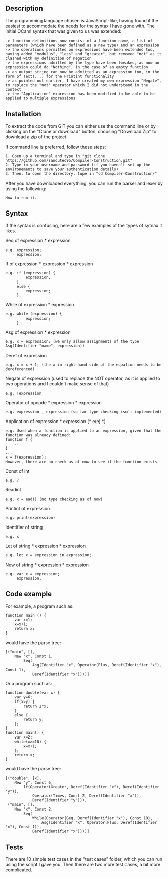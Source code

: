## Description
The programming language chosen is JavaScript-like, having found it the easiest to accommodate the needs for the syntax I have gone with. The initial OCaml syntax that was given to us was extended:
	
	-> function definitions now consist of a function name, a list of parameters (which have been defined as a new type) and an expression
	-> the operations permitted on expressions have been extended too, having added "modulus", "less" and "greater", but removed "not" as it clashed with my definition of negation
	-> the expressions admitted by the type have been tweaked, as now an expression could do "Nothing", in the case of an empty function 
	-> an output string can now be admitted as an expression too, in the form of Text(...) for the Printint functionality
	-> as pointed out earlier, I have created my own expression "Negate", to replace the "not" operator which I did not understand in the context
	-> the "Application" expression has been modified to be able to be applied to multiple expressions 

## Installation
To extract the code from GIT you can either use the command line or by clicking on the "Clone or download" button, choosing "Download Zip" to download a zip of the project. 

If command line is preferred, follow these steps:

	1. Open up a terminal and type in "git clone https://github.com/sanduteo95/Compiler-Construction.git"
	2. Type in your username and password (if you haven't set up the environements to save your authentication details)
	3. Then, to open the directory, tupe in "cd Compiler-Construction/"

After you have downloaded everything, you can run the parser and lexer by using the following:
	
	How to run it.


## Syntax
If the syntax is confusing, here are a few examples of the types of sytnax it likes.

Seq of expression * expression
	
	e.g. expression;
		 expression;

If of expression * expression * expression 
	
	e.g. if (expression) {
			 expression;
		 }
		 else {
			 expression;
		 };

While of expression * expression 
	
	e.g. while (expression) {
			 expression;
		 };

Asg of expression * expression
	
	e.g. x = expression; (we only allow assignments of the type Asg(Identifier "name", expression))

Deref of expression
	
	e.g. x = x + 1; (the x in right-hand side of the equation needs to be dereferenced)

Negate of expression (used to replace the NOT operator, as it is applied to two operations and I couldn't make sense of that)

	e.g. !expression

Operator of opcode * expression * expression 
	
	e.g. expression _ expression (so far type checking isn't implemented)

Application of expression * expression (* e(e) *)
	
	e.g. Used when a function is applied to an expression, given that the function was already defined:
	function f {
		...
	}
	...
	x = f(expression);
	However, there are no check as of now to see if the function exists.

Const of int 

	e.g. 7

Readint
	
	e.g. x = ead() (no type checking as of now)

Printint of expression

	e.g. print(expression)

Identifier of string 
	
	e.g. x

Let of string * expression * expression
	
	e.g. let x = expression in expression;

New of string * expression * expression

	e.g. var x = expression;
		 expression;

## Code example
For example, a program such as: 
	
	function main () {
		var x=1; 
		x=x+1; 
		return x;
	}

would have the parse tree:

	[("main", [], 
		New "x", Const 1,
			Seq(
				Asg(Identifier "x", Operator(Plus, Deref(Identifier "x"), Const 1),
	 			Deref(Identifier "x"))))]

Or a program such as:

	function double(var x) {
		var y=6;
		if(x>y) {
			return 2*x;
		}
		else {
			return y;
		};
	}
	function main() {
		var x=2;
		while(x>=10) {
			x=x+1;
		};
		return x;
	}

would have the parse tree:

	[("double", [x], 
		New "y", Const 6,
			If(Operator(Greater, Deref(Identifier "x"), Deref(Identifier "y")),
				Operator(Times, Const 2, Deref(Identifier "x")),
	 			Deref(Identifier "y"))),
	 ("main", [], 
		New "x", Const 2,
			Seq(
				While(Operator(Geq, Deref(Identifier "x"), Const 10),
	 				Asg(Identifier "x", Operator(Plus, Deref(Identifier "x"), Const 1)),
	 			Deref(Identifier "x"))))]

## Tests
There are 10 simple test cases in the "test cases" folder, which you can run using the script I gave you. Then there are two more test cases, a bit more complicated. 